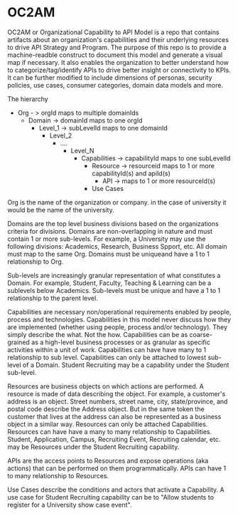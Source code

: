 # OC2AM
OC2AM or Organizational Capability to API Model is a repo that contains artifacts about an organization's capabilities and their underlying resources to drive API Strategy and Program. The purpose of this repo is to provide a machine-readble construct to document this model and generate a visual map if necessary. It also enables the organization to better understand how to categorize/tag/identify APIs to drive better insight or connectivity to KPIs. It can be further modified to include dimensions of personas, security policies, use cases, consumer categories, domain data models and more.

The hierarchy

- Org  - > orgId maps to multiple domainIds
  - Domain  -> domainId maps to one orgId
    - Level_1  -> subLevelId maps to one domainId
      - Level_2
        - ....
          - Level_N          
            - Capabilities  -> capabilityId maps to one subLevelId
              - Resource   -> resourceid maps to 1 or more capabilityId(s) and apiId(s)
                - API  -> maps to 1 or more resourceId(s)
              - Use Cases         

Org is the name of the organization or company. in the case of university it would be the name of the university.

Domains are the top level business divisions based on the organizations criteria for divisions. Domains are non-overlapping in nature and must contain 1 or more sub-levels. For example, a University may use the following divisions: Academics, Research, Business Spport, etc. All domain must map to the same Org. Domains must be uniqueand have a 1 to 1 relationship to Org.

Sub-levels are increasingly granular representation of what constitutes a Domain. For example, Student, Faculty, Teaching & Learning can be a sublevels below Academics. Sub-levels must be unique and have a 1 to 1 relationship to the parent level.

Capabilities are necessary non/operational requirements enabled by people, process and technologies. Capabilities in this model never discuss how they are implemented (whether using people, process and/or technology). They simply describe the what. Not the how. Capabilities can be as coarse-grained as a high-level business processes or as granular as specific activities within a unit of work. Capabilities can have have many to 1 relationship to sub level. Capabilities can only be attached to lowest sub-level of a Domain. Student Recruiting may be a capability under the Student sub-level.

Resources are business objects on which actions are performed. A resource is made of data describing the object. For example, a customer's address is an object. Street numbers, street name, city, state/province, and postal code describe the Address object. But in the same token the customer that lives at the address can also be represented as a business object in a similar way.  Resources can only be attached Capabilities. Resources can have have a many to many relationship to Capabilities. Student, Application, Campus, Recruiting Event, Recruiting calendar, etc. may be Resources under the Student Recruiting capability.

APIs are the access points to Resources and expose operations (aka actions) that can be performed on them programmatically. APIs can have 1 to many relationship to Resources.

Use Cases describe the conditions and actors that activate a Capability. A use case for Student Recruiting capability can be to "Allow students to register for a University show case event".
